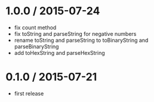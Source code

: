 1.0.0 / 2015-07-24
==================

* fix count method
* fix toString and parseString for negative numbers
* rename toString and parseString to toBinaryString and parseBinaryString
* add toHexString and parseHexString

0.1.0 / 2015-07-21
==================

* first release

